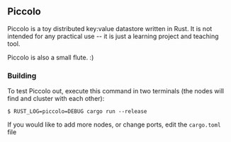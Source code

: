 ## Piccolo

Piccolo is a toy distributed key:value datastore written in Rust.  It is not
intended for any practical use -- it is just a learning project and teaching
tool.

Piccolo is also a small flute. :)

### Building

To test Piccolo out, execute this command in two terminals (the nodes will
find and cluster with each other):  

```
$ RUST_LOG=piccolo=DEBUG cargo run --release
```

If you would like to add more nodes, or change ports, edit the `cargo.toml` file
